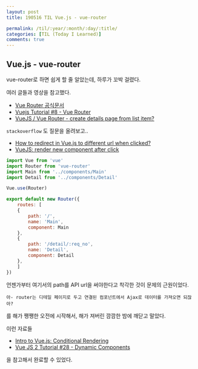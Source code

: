 ```yaml
---
layout: post
title: 190516 TIL Vue.js - vue-router

permalink: /til/:year/:month/:day/:title/
categories: [TIL (Today I Learned)]
comments: true
---
```


## **Vue.js - vue-router**

vue-router로 하면 쉽게 할 줄 알았는데, 하루가 꼬박 걸렸다. 

여러 글들과 영상을 참고했다.

- [Vue Router 공식문서](https://router.vuejs.org/guide/)
- [Vuejs Tutorial #8 - Vue Router](https://www.youtube.com/watch?v=mY2MiaYiSdw)
- [VueJS / Vue Router - create details page from list item?](https://stackoverflow.com/questions/42904025/vuejs-vue-router-create-details-page-from-list-item)

`stackoverflow` 도 질문을 올려보고.. 

- [How to redirect in Vue.js to different url when clicked?](https://stackoverflow.com/questions/56160738/how-to-redirect-in-vue-js-to-different-url-when-clicked)
- [VueJS: render new component after click](https://stackoverflow.com/questions/56165192/vuejs-render-new-component-after-click)

```js
import Vue from 'vue'
import Router from 'vue-router'
import Main from '../components/Main'
import Detail from '../components/Detail'

Vue.use(Router)

export default new Router({
    routes: [
    {
        path: '/',
        name: 'Main',
        component: Main
    },
    {
        path: '/detail/:req_no',
        name: 'Detail',
        component: Detail
    },
    ]
})
```

언젠가부터 여기서의 path를 API url을 써야한다고 착각한 것이 문제의 근원이었다. 

`아- router는 디테일 페이지로 두고 연결된 컴포넌트에서 Ajax로 데이터를 가져오면 되잖아?`

를 해가 쨍쨍한 오전에 시작해서, 해가 져버린 깜깜한 밤에 깨닫고 말았다. 

이런 자료들

- [Intro to Vue.js: Conditional Rendering](https://www.youtube.com/watch?v=inGv59gCjIg)
- [Vue JS 2 Tutorial #28 - Dynamic Components](https://www.youtube.com/watch?v=09n2945JW_0)

을 참고해서 완료할 수 있었다.
